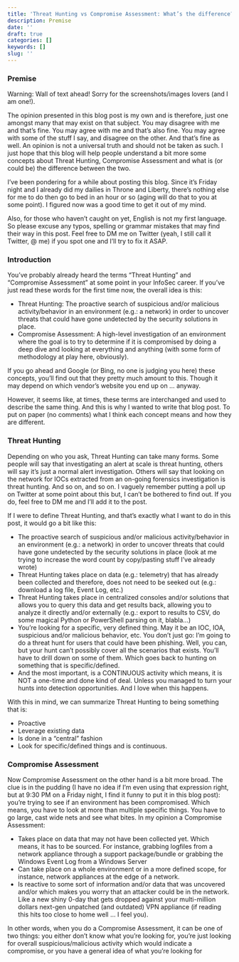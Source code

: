 ```yaml
---
title: 'Threat Hunting vs Compromise Assessment: What’s the difference? (Opinion)'
description: Premise
date: ''
draft: true
categories: []
keywords: []
slug: ''
---
```


### Premise

Warning: Wall of text ahead! Sorry for the screenshots/images lovers (and I am one!).

The opinion presented in this blog post is my own and is therefore, just one amongst many that may exist on that subject. You may disagree with me and that’s fine. You may agree with me and that’s also fine. You may agree with some of the stuff I say, and disagree on the other. And that’s fine as well. An opinion is not a universal truth and should not be taken as such. I just hope that this blog will help people understand a bit more some concepts about Threat Hunting, Compromise Assessment and what is (or could be) the difference between the two.

I’ve been pondering for a while about posting this blog. Since it’s Friday night and I already did my dailies in Throne and Liberty, there’s nothing else for me to do then go to bed in an hour or so (aging will do that to you at some point). I figured now was a good time to get it out of my mind.

Also, for those who haven’t caught on yet, English is not my first language. So please excuse any typos, spelling or grammar mistakes that may find their way in this post. Feel free to DM me on Twitter (yeah, I still call it Twitter, @ me) if you spot one and I’ll try to fix it ASAP.

### Introduction

You’ve probably already heard the terms “Threat Hunting” and “Compromise Assessment” at some point in your InfoSec career. If you’ve just read these words for the first time now, the overall idea is this:

*   Threat Hunting: The proactive search of suspicious and/or malicious activity/behavior in an environment (e.g.: a network) in order to uncover threats that could have gone undetected by the security solutions in place.
*   Compromise Assessment: A high-level investigation of an environment where the goal is to try to determine if it is compromised by doing a deep dive and looking at everything and anything (with some form of methodology at play here, obviously).

If you go ahead and Google (or Bing, no one is judging you here) these concepts, you’ll find out that they pretty much amount to this. Though it may depend on which vendor’s website you end up on … anyway.

However, it seems like, at times, these terms are interchanged and used to describe the same thing. And this is why I wanted to write that blog post. To put on paper (no comments) what I think each concept means and how they are different.

### Threat Hunting

Depending on who you ask, Threat Hunting can take many forms. Some people will say that investigating an alert at scale is threat hunting, others will say it’s just a normal alert investigation. Others will say that looking on the network for IOCs extracted from an on-going forensics investigation is threat hunting. And so on, and so on. I vaguely remember putting a poll up on Twitter at some point about this but, I can’t be bothered to find out. If you do, feel free to DM me and I’ll add it to the post.

If I were to define Threat Hunting, and that’s exactly what I want to do in this post, it would go a bit like this:

*   The proactive search of suspicious and/or malicious activity/behavior in an environment (e.g.: a network) in order to uncover threats that could have gone undetected by the security solutions in place (look at me trying to increase the word count by copy/pasting stuff I’ve already wrote)
*   Threat Hunting takes place on data (e.g.: telemetry) that has already been collected and therefore, does not need to be seeked out (e.g.: download a log file, Event Log, etc.)
*   Threat Hunting takes place in centralized consoles and/or solutions that allows you to query this data and get results back, allowing you to analyze it directly and/or externally (e.g.: export to results to CSV, do some magical Python or PowerShell parsing on it, blabla…)
*   You’re looking for a specific, very defined thing. May it be an IOC, IOA, suspicious and/or malicious behavior, etc. You don’t just go: I’m going to do a threat hunt for users that could have been phishing. Well, you can, but your hunt can’t possibly cover all the scenarios that exists. You’ll have to drill down on some of them. Which goes back to hunting on something that is specific/defined.
*   And the most important, is a CONTINUOUS activity which means, it is NOT a one-time and done kind of deal. Unless you managed to turn your hunts into detection opportunities. And I love when this happens.

With this in mind, we can summarize Threat Hunting to being something that is:

*   Proactive
*   Leverage existing data
*   Is done in a “central” fashion
*   Look for specific/defined things and is continuous.

### Compromise Assessment

Now Compromise Assessment on the other hand is a bit more broad. The clue is in the pudding (I have no idea if I’m even using that expression right, but at 9:30 PM on a Friday night, I find it funny to put it in this blog post): you’re trying to see if an environment has been compromised. Which means, you have to look at more than multiple specific things. You have to go large, cast wide nets and see what bites. In my opinion a Compromise Assessment:

*   Takes place on data that may not have been collected yet. Which means, it has to be sourced. For instance, grabbing logfiles from a network appliance through a support package/bundle or grabbing the Windows Event Log from a Windows Server
*   Can take place on a whole environment or in a more defined scope, for instance, network appliances at the edge of a network.
*   Is reactive to some sort of information and/or data that was uncovered and/or which makes you worry that an attacker could be in the network. Like a new shiny 0-day that gets dropped against your multi-million dollars next-gen unpatched (and outdated) VPN appliance (if reading this hits too close to home well … I feel you).

In other words, when you do a Compromise Assessment, it can be one of two things: you either don’t know what you’re looking for, you’re just looking for overall suspicious/malicious activity which would indicate a compromise, or you have a general idea of what you’re looking for